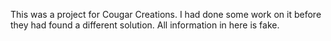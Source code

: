 This was a project for Cougar Creations. I had done some work on it before they had found a different solution. All information in here is fake.
